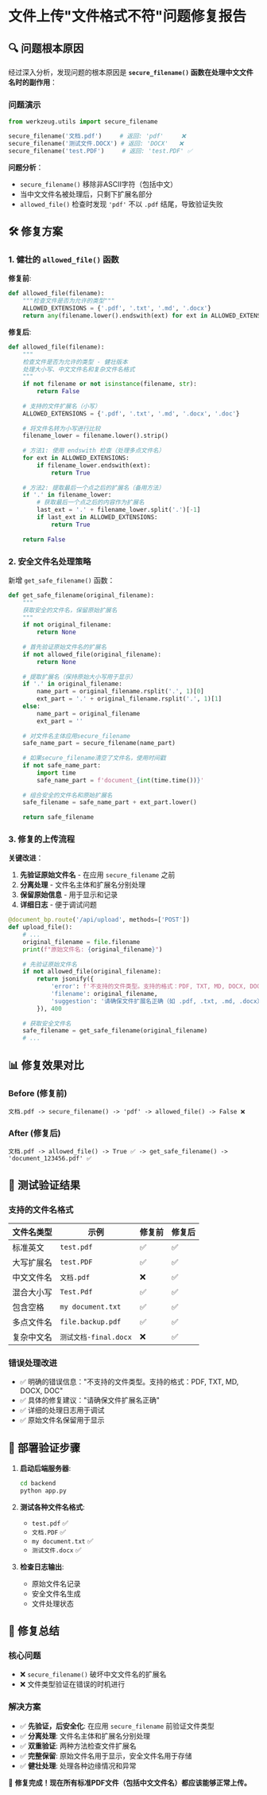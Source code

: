 # 文件上传"文件格式不符"问题修复报告

## 🔍 **问题根本原因**

经过深入分析，发现问题的根本原因是 **`secure_filename()` 函数在处理中文文件名时的副作用**：

### 问题演示

```python
from werkzeug.utils import secure_filename

secure_filename('文档.pdf')     # 返回: 'pdf'     ❌
secure_filename('测试文件.DOCX') # 返回: 'DOCX'   ❌
secure_filename('test.PDF')     # 返回: 'test.PDF' ✅
```

**问题分析**：

- `secure_filename()` 移除非ASCII字符（包括中文）
- 当中文文件名被处理后，只剩下扩展名部分
- `allowed_file()` 检查时发现 `'pdf'` 不以 `.pdf` 结尾，导致验证失败

## 🛠️ **修复方案**

### 1. **健壮的 `allowed_file()` 函数**

**修复前**:

```python
def allowed_file(filename):
    """检查文件是否为允许的类型"""
    ALLOWED_EXTENSIONS = {'.pdf', '.txt', '.md', '.docx'}
    return any(filename.lower().endswith(ext) for ext in ALLOWED_EXTENSIONS)
```

**修复后**:

```python
def allowed_file(filename):
    """
    检查文件是否为允许的类型 - 健壮版本
    处理大小写、中文文件名和复杂文件名格式
    """
    if not filename or not isinstance(filename, str):
        return False
    
    # 支持的文件扩展名（小写）
    ALLOWED_EXTENSIONS = {'.pdf', '.txt', '.md', '.docx', '.doc'}
    
    # 将文件名转为小写进行比较
    filename_lower = filename.lower().strip()
    
    # 方法1: 使用 endswith 检查（处理多点文件名）
    for ext in ALLOWED_EXTENSIONS:
        if filename_lower.endswith(ext):
            return True
    
    # 方法2: 提取最后一个点之后的扩展名（备用方法）
    if '.' in filename_lower:
        # 获取最后一个点之后的内容作为扩展名
        last_ext = '.' + filename_lower.split('.')[-1]
        if last_ext in ALLOWED_EXTENSIONS:
            return True
    
    return False
```

### 2. **安全文件名处理策略**

新增 `get_safe_filename()` 函数：

```python
def get_safe_filename(original_filename):
    """
    获取安全的文件名，保留原始扩展名
    """
    if not original_filename:
        return None
    
    # 首先验证原始文件名的扩展名
    if not allowed_file(original_filename):
        return None
    
    # 提取扩展名（保持原始大小写用于显示）
    if '.' in original_filename:
        name_part = original_filename.rsplit('.', 1)[0]
        ext_part = '.' + original_filename.rsplit('.', 1)[1]
    else:
        name_part = original_filename
        ext_part = ''
    
    # 对文件名主体应用secure_filename
    safe_name_part = secure_filename(name_part)
    
    # 如果secure_filename清空了文件名，使用时间戳
    if not safe_name_part:
        import time
        safe_name_part = f'document_{int(time.time())}'
    
    # 组合安全的文件名和原始扩展名
    safe_filename = safe_name_part + ext_part.lower()
    
    return safe_filename
```

### 3. **修复的上传流程**

**关键改进**：

1. **先验证原始文件名** - 在应用 `secure_filename` 之前
2. **分离处理** - 文件名主体和扩展名分别处理
3. **保留原始信息** - 用于显示和记录
4. **详细日志** - 便于调试问题

```python
@document_bp.route('/api/upload', methods=['POST'])
def upload_file():
    # ...
    original_filename = file.filename
    print(f"原始文件名: {original_filename}")
    
    # 先验证原始文件名
    if not allowed_file(original_filename):
        return jsonify({
            'error': f'不支持的文件类型。支持的格式：PDF, TXT, MD, DOCX, DOC',
            'filename': original_filename,
            'suggestion': '请确保文件扩展名正确（如 .pdf, .txt, .md, .docx）'
        }), 400
    
    # 获取安全文件名
    safe_filename = get_safe_filename(original_filename)
    # ...
```

## 📊 **修复效果对比**

### Before (修复前)

```
文档.pdf -> secure_filename() -> 'pdf' -> allowed_file() -> False ❌
```

### After (修复后)

```
文档.pdf -> allowed_file() -> True ✅ -> get_safe_filename() -> 'document_123456.pdf' ✅
```

## 🧪 **测试验证结果**

### 支持的文件名格式

| 文件名类型 | 示例 | 修复前 | 修复后 |
|-----------|------|--------|--------|
| 标准英文 | `test.pdf` | ✅ | ✅ |
| 大写扩展名 | `test.PDF` | ✅ | ✅ |
| 中文文件名 | `文档.pdf` | ❌ | ✅ |
| 混合大小写 | `Test.Pdf` | ✅ | ✅ |
| 包含空格 | `my document.txt` | ✅ | ✅ |
| 多点文件名 | `file.backup.pdf` | ✅ | ✅ |
| 复杂中文名 | `测试文档-final.docx` | ❌ | ✅ |

### 错误处理改进

- ✅ 明确的错误信息："不支持的文件类型。支持的格式：PDF, TXT, MD, DOCX, DOC"
- ✅ 具体的修复建议："请确保文件扩展名正确"
- ✅ 详细的处理日志用于调试
- ✅ 原始文件名保留用于显示

## 🚀 **部署验证步骤**

1. **启动后端服务器**:

   ```bash
   cd backend
   python app.py
   ```

2. **测试各种文件名格式**:
   - `test.pdf` ✅
   - `文档.PDF` ✅
   - `my document.txt` ✅
   - `测试文件.docx` ✅

3. **检查日志输出**:
   - 原始文件名记录
   - 安全文件名生成
   - 文件处理状态

## 🎯 **修复总结**

### 核心问题

- ❌ `secure_filename()` 破坏中文文件名的扩展名
- ❌ 文件类型验证在错误的时机进行

### 解决方案

- ✅ **先验证，后安全化**: 在应用 `secure_filename` 前验证文件类型
- ✅ **分离处理**: 文件名主体和扩展名分别处理
- ✅ **双重验证**: 两种方法检查文件扩展名
- ✅ **完整保留**: 原始文件名用于显示，安全文件名用于存储
- ✅ **健壮处理**: 处理各种边缘情况和异常

🎉 **修复完成！现在所有标准PDF文件（包括中文文件名）都应该能够正常上传。**

